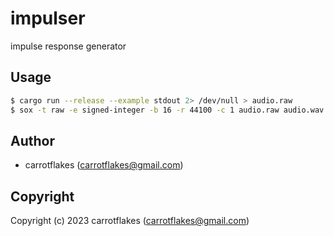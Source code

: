 # impulser

impulse response generator

## Usage

``` sh
$ cargo run --release --example stdout 2> /dev/null > audio.raw
$ sox -t raw -e signed-integer -b 16 -r 44100 -c 1 audio.raw audio.wav
```

## Author

* carrotflakes (carrotflakes@gmail.com)

## Copyright

Copyright (c) 2023 carrotflakes (carrotflakes@gmail.com)
